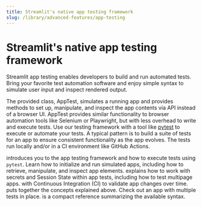 ```yaml
---
title: Streamlit's native app testing framework
slug: /library/advanced-features/app-testing
---
```


# Streamlit's native app testing framework

Streamlit app testing enables developers to build and run automated tests. Bring your favorite test automation software and enjoy simple syntax to simulate user input and inspect rendered output.

The provided class, AppTest, simulates a running app and provides methods to set up, manipulate, and inspect the app contents via API instead of a browser UI. AppTest provides similar functionality to browser automation tools like Selenium or Playwright, but with less overhead to write and execute tests. Use our testing framework with a tool like [pytest](https://docs.pytest.org/) to execute or automate your tests. A typical pattern is to build a suite of tests for an app to ensure consistent functionality as the app evolves. The tests run locally and/or in a CI environment like GitHub Actions.

<InlineCalloutContainer>
    <InlineCallout
        color="indigo-70"
        icon="science"
        bold="Get started"
        href="/library/advanced-features/app-testing/get-started"
    >introduces you to the app testing framework and how to execute tests using <code>pytest</code>. Learn how to initialize and run simulated apps, including how to retrieve, manipulate, and inspect app elements.</InlineCallout>
    <InlineCallout
        color="indigo-70"
        icon="password"
        bold="Beyond the basics"
        href="/library/advanced-features/app-testing/beyond-the-basics"
    >explains how to work with secrets and Session State within app tests, including how to test multipage apps.</InlineCallout>
    <InlineCallout
        color="indigo-70"
        icon="play_circle"
        bold="Automate your tests"
        href="/library/advanced-features/app-testing/automate-tests"
    >with Continuous Integration (CI) to validate app changes over time.</InlineCallout>
    <InlineCallout
        color="indigo-70"
        icon="quiz"
        bold="Example"
        href="/library/advanced-features/app-testing/examples"
    >puts together the concepts explained above. Check out an app with multiple tests in place.</InlineCallout>
    <InlineCallout
        color="indigo-70"
        icon="saved_search"
        bold="Cheat sheet"
        href="/library/advanced-features/app-testing/cheat-sheet"
    >is a compact reference summarizing the available syntax.</InlineCallout>
</InlineCalloutContainer>
